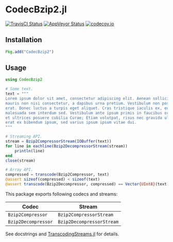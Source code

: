 # CodecBzip2.jl

[![TravisCI Status][travisci-img]][travisci-url]
[![AppVeyor Status][appveyor-img]][appveyor-url]
[![codecov.io][codecov-img]][codecov-url]

## Installation

```julia
Pkg.add("CodecBzip2")
```

## Usage

```julia
using CodecBzip2

# Some text.
text = """
Lorem ipsum dolor sit amet, consectetur adipiscing elit. Aenean sollicitudin
mauris non nisi consectetur, a dapibus urna pretium. Vestibulum non posuere
erat. Donec luctus a turpis eget aliquet. Cras tristique iaculis ex, eu
malesuada sem interdum sed. Vestibulum ante ipsum primis in faucibus orci luctus
et ultrices posuere cubilia Curae; Etiam volutpat, risus nec gravida ultricies,
erat ex bibendum ipsum, sed varius ipsum ipsum vitae dui.
"""

# Streaming API.
stream = Bzip2CompressorStream(IOBuffer(text))
for line in eachline(Bzip2DecompressorStream(stream))
    println(line)
end
close(stream)

# Array API.
compressed = transcode(Bzip2Compressor, text)
@assert sizeof(compressed) < sizeof(text)
@assert transcode(Bzip2Decompressor, compressed) == Vector{UInt8}(text)
```

This package exports following codecs and streams:

| Codec                | Stream                     |
| -------------------- | -------------------------- |
| `Bzip2Compressor`    | `Bzip2CompressorStream`    |
| `Bzip2Decompressor`  | `Bzip2DecompressorStream`  |

See docstrings and [TranscodingStreams.jl](https://github.com/bicycle1885/TranscodingStreams.jl) for details.

[travisci-img]: https://travis-ci.org/bicycle1885/CodecBzip2.jl.svg?branch=master
[travisci-url]: https://travis-ci.org/bicycle1885/CodecBzip2.jl
[appveyor-img]: https://ci.appveyor.com/api/projects/status/bqm4qh5cd13u70cm?svg=true
[appveyor-url]: https://ci.appveyor.com/project/bicycle1885/codecbzip2-jl
[codecov-img]: http://codecov.io/github/bicycle1885/CodecBzip2.jl/coverage.svg?branch=master
[codecov-url]: http://codecov.io/github/bicycle1885/CodecBzip2.jl?branch=master
